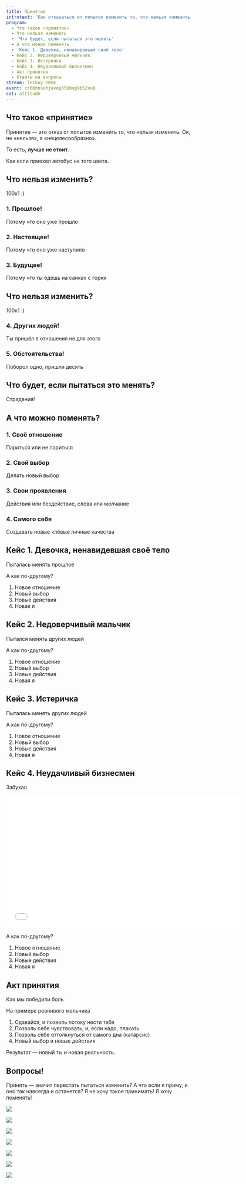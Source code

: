```yaml
---
title: Принятие
introtext: 'Как отказаться от попыток изменить то, что нельзя изменить'
program:
  - Что такое «принятие»
  - Что нельзя изменить
  - 'Что будет, если пытаться это менять'
  - А что можно поменять
  - 'Кейс 1. Девочка, ненавидевшая своё тело'
  - Кейс 2. Недоверчивый мальчик
  - Кейс 3. Истеричка
  - Кейс 4. Неудачливый бизнесмен
  - Акт принятия
  - Ответы на вопросы
stream: lEIkuy-TRGE
event: cr60nnsehjavep356bvp9b52vu8
cat: attitude
---
```


## Что такое «принятие»

Принятие — это отказ от попыток изменить то, что нельзя изменить.
Ок, не «нельзя», а «нецелесообразно».

То есть, **лучше не стоит**.

Как если приехал автобус не того цвета.

## Что нельзя изменить?

100к1 :)

### 1. Прошлое!

Потому что оно уже прошло

### 2. Настоящее!

Потому что оно уже наступило

### 3. Будущее!

Потому что ты едешь на санках с горки

## Что нельзя изменить?

100к1 :)

### 4. Других людей!

Ты пришёл в отношения не для этого

### 5. Обстоятельства!

Поборол одно, пришли десять

## Что будет, если пытаться это менять?

Страдания!

## А что можно поменять?

### 1. Своё отношение

Париться или не париться

### 2. Свой выбор

Делать новый выбор

### 3. Свои проявления

Действия или бездействие, слова или молчание

### 4. Самого себя

Создавать новые клёвые личные качества

## Кейс 1. Девочка, ненавидевшая своё тело

Пыталась менять прошлое

А как по-другому?

1. Новое отношение
1. Новый выбор
1. Новые действия
1. Новая я

## Кейс 2. Недоверчивый мальчик

Пытался менять других людей

А как по-другому?

1. Новое отношение
1. Новый выбор
1. Новые действия
1. Новая я

## Кейс 3. Истеричка

Пыталась менять других людей

А как по-другому?

1. Новое отношение
1. Новый выбор
1. Новые действия
1. Новая я

## Кейс 4. Неудачливый бизнесмен

Забухал

<iframe src="//coub.com/embed/bgkvn?muted=false&autostart=false&originalSize=false&startWithHD=false" allowfullscreen="true" frameborder="0" width="640" height="360"></iframe>

А как по-другому?

1. Новое отношение
1. Новый выбор
1. Новые действия
1. Новая я

## Акт принятия

Как мы победили боль

На примере ревнивого мальчика

1. Сдавайся, и позволь потоку нести тебя
2. Позволь себе чувствовать, и, если надо, плакать
3. Позволь себе оттолкнуться от самого дна (катарсис)
4. Новый выбор и новые действия

Результат — новый ты и новая реальность.

## Вопросы!

Принять — значит перестать пытаться изменить? А что если я приму, и оно так навсегда и останется? Я не хочу такое принимать! Я хочу поменять!

![](https://pp.vk.me/c626431/v626431697/5bdc/t1t7RtEbQ3I.jpg)

![](https://pp.vk.me/c626431/v626431697/5be6/LFkBZbBKuqE.jpg)

![](https://pp.vk.me/c626431/v626431697/5bf0/HPZXo1ZTQt0.jpg)

![](https://pp.vk.me/c626431/v626431697/5bfa/FYGqjlDO_hE.jpg)

![](https://pp.vk.me/c626431/v626431697/5c04/yxnqpPENTQk.jpg)

![](https://pp.vk.me/c626431/v626431697/5c0e/E_CVzbkqhPU.jpg)

![](https://pp.vk.me/c626431/v626431697/5c18/mIPvUQdnX0E.jpg)
